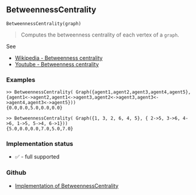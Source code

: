 ## BetweennessCentrality

```
BetweennessCentrality(graph)
```

> Computes the betweenness centrality of each vertex of a `graph`.

See
* [Wikipedia - Betweenness centrality](https://en.wikipedia.org/wiki/Betweenness_centrality)
* [Youtube - Betweenness centrality](https://youtu.be/0CCrq62TF7U)

### Examples

```
>> BetweennessCentrality( Graph({agent1,agent2,agent3,agent4,agent5}, {agent1<->agent2,agent1<->agent3,agent2<->agent3,agent3<->agent4,agent3<->agent5})) 
{0.0,0.0,5.0,0.0,0.0}
        
>> BetweennessCentrality( Graph({1, 3, 2, 6, 4, 5}, { 2->5, 3->6, 4->6, 1->5, 5->4, 6->1})) 
{5.0,0.0,0.0,7.0,5.0,7.0}
```
    






### Implementation status

* &#x2705; - full supported

### Github

* [Implementation of BetweennessCentrality](https://github.com/axkr/symja_android_library/blob/master/symja_android_library/matheclipse-core/src/main/java/org/matheclipse/core/builtin/GraphFunctions.java#L1325) 
